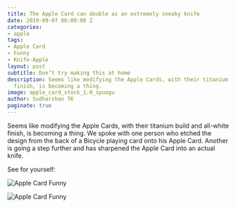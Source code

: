 ```yaml
---
title: The Apple Card can double as an extremely sneaky knife
date: 2019-09-07 06:09:00 Z
categories:
- apple
tags:
- Apple Card
- Funny
- Knife-Apple
layout: post
subtitle: Don’t try making this at home
description: Seems like modifying the Apple Cards, with their titanium build and all-white
  finish, is becoming a thing.
image: apple_card_stock_1.0_spuogu
author: Sudharshan TK
paginate: true
---
```


Seems like modifying the Apple Cards, with their titanium build and all-white finish, is becoming a thing. We spoke with one person who etched the design from the back of a Bicycle playing card onto his Apple Card. Another is going a step further and has sharpened the Apple Card into an actual knife.

See for yourself:

![Apple Card Funny](https://res.cloudinary.com/read-write-tech/image/upload/v1567837707/_AMR___Sharpening_Titanium_Knife_made_of_Apple_Card_AMSR__1__u3ak1t.gif "Apple Card Knife")

![Apple Card Funny](https://res.cloudinary.com/read-write-tech/image/upload/v1567837755/_AMR___Sharpening_Titanium_Knife_made_of_Apple_Card_AMSR__2__vwtolr.gif "Knife")
